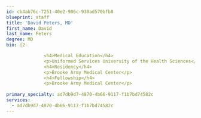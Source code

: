 ```yaml
---
id: cb4ab76c-7251-40e2-906c-930ad570bfb8
blueprint: staff
title: 'David Peters, MD'
first_name: David
last_name: Peters
degree: MD
bio: |2-

              <h4>Medical Education</h4>
              <p>Uniformed Services University of the Health Sciences</p>
              <h4>Residency</h4>
              <p>Brooke Army Medical Center</p>
              <h4>Fellowship</h4>
              <p>Brooke Army Medical Center</p>
          
primary_specialty: ad7db9d7-4870-4b66-9117-f1b7bd74582c
services:
  - ad7db9d7-4870-4b66-9117-f1b7bd74582c
---
```

